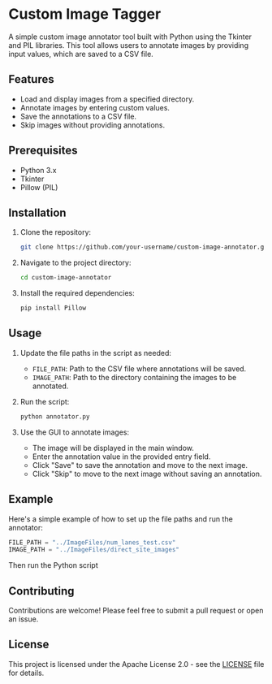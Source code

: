 # Custom Image Tagger

A simple custom image annotator tool built with Python using the Tkinter and PIL libraries. This tool allows users to annotate images by providing input values, which are saved to a CSV file.

## Features

- Load and display images from a specified directory.
- Annotate images by entering custom values.
- Save the annotations to a CSV file.
- Skip images without providing annotations.

## Prerequisites

- Python 3.x
- Tkinter
- Pillow (PIL)

## Installation

1. Clone the repository:

    ```bash
    git clone https://github.com/your-username/custom-image-annotator.git
    ```

2. Navigate to the project directory:

    ```bash
    cd custom-image-annotator
    ```

3. Install the required dependencies:

    ```bash
    pip install Pillow
    ```

## Usage

1. Update the file paths in the script as needed:

    - `FILE_PATH`: Path to the CSV file where annotations will be saved.
    - `IMAGE_PATH`: Path to the directory containing the images to be annotated.

2. Run the script:

    ```bash
    python annotator.py
    ```

3. Use the GUI to annotate images:
    - The image will be displayed in the main window.
    - Enter the annotation value in the provided entry field.
    - Click "Save" to save the annotation and move to the next image.
    - Click "Skip" to move to the next image without saving an annotation.

## Example

Here's a simple example of how to set up the file paths and run the annotator:

```python
FILE_PATH = "../ImageFiles/num_lanes_test.csv"
IMAGE_PATH = "../ImageFiles/direct_site_images"
```
Then run the Python script

## Contributing

Contributions are welcome! Please feel free to submit a pull request or open an issue.

## License

This project is licensed under the Apache License 2.0 - see the [LICENSE](LICENSE) file for details.
